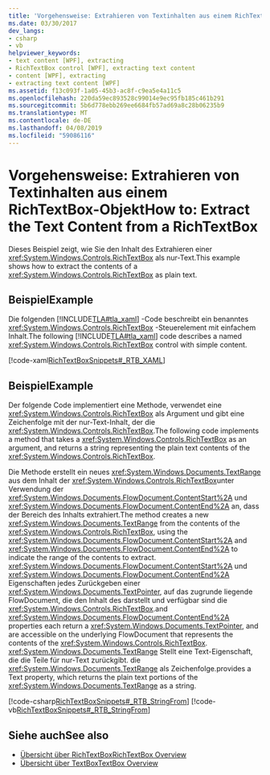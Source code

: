 ```yaml
---
title: 'Vorgehensweise: Extrahieren von Textinhalten aus einem RichTextBox-Objekt'
ms.date: 03/30/2017
dev_langs:
- csharp
- vb
helpviewer_keywords:
- text content [WPF], extracting
- RichTextBox control [WPF], extracting text content
- content [WPF], extracting
- extracting text content [WPF]
ms.assetid: f13c093f-1a05-45b3-ac8f-c9ea5e4a11c5
ms.openlocfilehash: 220da59ec893528c99014e9ec95fb185c461b291
ms.sourcegitcommit: 5b6d778ebb269ee6684fb57ad69a8c28b06235b9
ms.translationtype: MT
ms.contentlocale: de-DE
ms.lasthandoff: 04/08/2019
ms.locfileid: "59086116"
---
```

# <a name="how-to-extract-the-text-content-from-a-richtextbox"></a><span data-ttu-id="9deb4-102">Vorgehensweise: Extrahieren von Textinhalten aus einem RichTextBox-Objekt</span><span class="sxs-lookup"><span data-stu-id="9deb4-102">How to: Extract the Text Content from a RichTextBox</span></span>
<span data-ttu-id="9deb4-103">Dieses Beispiel zeigt, wie Sie den Inhalt des Extrahieren einer <xref:System.Windows.Controls.RichTextBox> als nur-Text.</span><span class="sxs-lookup"><span data-stu-id="9deb4-103">This example shows how to extract the contents of a <xref:System.Windows.Controls.RichTextBox> as plain text.</span></span>  
  
## <a name="example"></a><span data-ttu-id="9deb4-104">Beispiel</span><span class="sxs-lookup"><span data-stu-id="9deb4-104">Example</span></span>  
 <span data-ttu-id="9deb4-105">Die folgenden [!INCLUDE[TLA#tla_xaml](../../../../includes/tlasharptla-xaml-md.md)] -Code beschreibt ein benanntes <xref:System.Windows.Controls.RichTextBox> -Steuerelement mit einfachem Inhalt.</span><span class="sxs-lookup"><span data-stu-id="9deb4-105">The following [!INCLUDE[TLA#tla_xaml](../../../../includes/tlasharptla-xaml-md.md)] code describes a named <xref:System.Windows.Controls.RichTextBox> control with simple content.</span></span>  
  
 [!code-xaml[RichTextBoxSnippets#_RTB_XAML](~/samples/snippets/csharp/VS_Snippets_Wpf/RichTextBoxSnippets/CSharp/Window1.xaml#_rtb_xaml)]  
  
## <a name="example"></a><span data-ttu-id="9deb4-106">Beispiel</span><span class="sxs-lookup"><span data-stu-id="9deb4-106">Example</span></span>  
 <span data-ttu-id="9deb4-107">Der folgende Code implementiert eine Methode, verwendet eine <xref:System.Windows.Controls.RichTextBox> als Argument und gibt eine Zeichenfolge mit der nur-Text-Inhalt, der die <xref:System.Windows.Controls.RichTextBox>.</span><span class="sxs-lookup"><span data-stu-id="9deb4-107">The following code implements a method that takes a <xref:System.Windows.Controls.RichTextBox> as an argument, and returns a string representing the plain text contents of the <xref:System.Windows.Controls.RichTextBox>.</span></span>  
  
 <span data-ttu-id="9deb4-108">Die Methode erstellt ein neues <xref:System.Windows.Documents.TextRange> aus dem Inhalt der <xref:System.Windows.Controls.RichTextBox>unter Verwendung der <xref:System.Windows.Documents.FlowDocument.ContentStart%2A> und <xref:System.Windows.Documents.FlowDocument.ContentEnd%2A> an, dass der Bereich des Inhalts extrahiert.</span><span class="sxs-lookup"><span data-stu-id="9deb4-108">The method creates a new <xref:System.Windows.Documents.TextRange> from the contents of the <xref:System.Windows.Controls.RichTextBox>, using the <xref:System.Windows.Documents.FlowDocument.ContentStart%2A> and <xref:System.Windows.Documents.FlowDocument.ContentEnd%2A> to indicate the range of the contents to extract.</span></span>  <xref:System.Windows.Documents.FlowDocument.ContentStart%2A> <span data-ttu-id="9deb4-109">und <xref:System.Windows.Documents.FlowDocument.ContentEnd%2A> Eigenschaften jedes Zurückgeben einer <xref:System.Windows.Documents.TextPointer>, auf das zugrunde liegende FlowDocument, die den Inhalt des darstellt und verfügbar sind die <xref:System.Windows.Controls.RichTextBox>.</span><span class="sxs-lookup"><span data-stu-id="9deb4-109">and <xref:System.Windows.Documents.FlowDocument.ContentEnd%2A> properties each return a <xref:System.Windows.Documents.TextPointer>, and are accessible on the underlying FlowDocument that represents the contents of the <xref:System.Windows.Controls.RichTextBox>.</span></span>  <xref:System.Windows.Documents.TextRange> <span data-ttu-id="9deb4-110">Stellt eine Text-Eigenschaft, die die Teile für nur-Text zurückgibt. die <xref:System.Windows.Documents.TextRange> als Zeichenfolge.</span><span class="sxs-lookup"><span data-stu-id="9deb4-110">provides a Text property, which returns the plain text portions of the <xref:System.Windows.Documents.TextRange> as a string.</span></span>  
  
 [!code-csharp[RichTextBoxSnippets#_RTB_StringFrom](~/samples/snippets/csharp/VS_Snippets_Wpf/RichTextBoxSnippets/CSharp/Window1.xaml.cs#_rtb_stringfrom)]
 [!code-vb[RichTextBoxSnippets#_RTB_StringFrom](~/samples/snippets/visualbasic/VS_Snippets_Wpf/RichTextBoxSnippets/visualbasic/window1.xaml.vb#_rtb_stringfrom)]  
  
## <a name="see-also"></a><span data-ttu-id="9deb4-111">Siehe auch</span><span class="sxs-lookup"><span data-stu-id="9deb4-111">See also</span></span>

- [<span data-ttu-id="9deb4-112">Übersicht über RichTextBox</span><span class="sxs-lookup"><span data-stu-id="9deb4-112">RichTextBox Overview</span></span>](richtextbox-overview.md)
- [<span data-ttu-id="9deb4-113">Übersicht über TextBox</span><span class="sxs-lookup"><span data-stu-id="9deb4-113">TextBox Overview</span></span>](textbox-overview.md)
